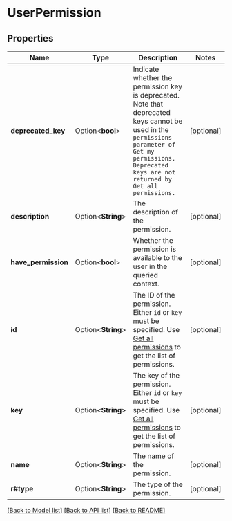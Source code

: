 # UserPermission

## Properties

Name | Type | Description | Notes
------------ | ------------- | ------------- | -------------
**deprecated_key** | Option<**bool**> | Indicate whether the permission key is deprecated. Note that deprecated keys cannot be used in the `permissions parameter of Get my permissions. Deprecated keys are not returned by Get all permissions.` | [optional]
**description** | Option<**String**> | The description of the permission. | [optional]
**have_permission** | Option<**bool**> | Whether the permission is available to the user in the queried context. | [optional]
**id** | Option<**String**> | The ID of the permission. Either `id` or `key` must be specified. Use [Get all permissions](#api-rest-api-2-permissions-get) to get the list of permissions. | [optional]
**key** | Option<**String**> | The key of the permission. Either `id` or `key` must be specified. Use [Get all permissions](#api-rest-api-2-permissions-get) to get the list of permissions. | [optional]
**name** | Option<**String**> | The name of the permission. | [optional]
**r#type** | Option<**String**> | The type of the permission. | [optional]

[[Back to Model list]](../README.md#documentation-for-models) [[Back to API list]](../README.md#documentation-for-api-endpoints) [[Back to README]](../README.md)


